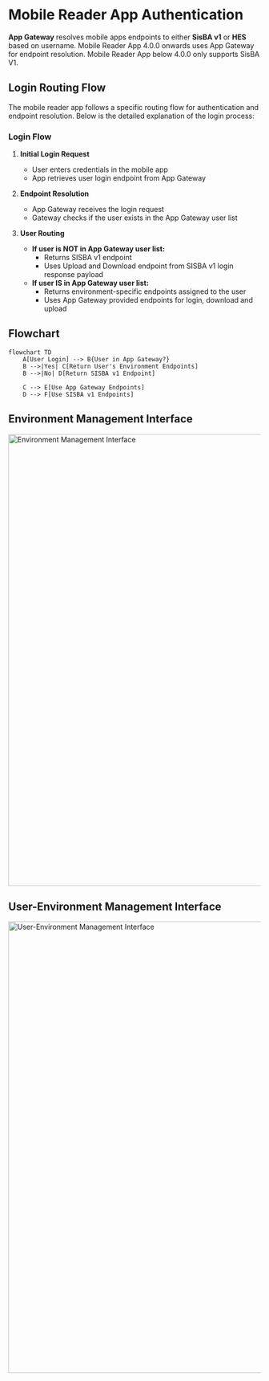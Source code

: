 # Mobile Reader App Authentication

<note>
<b>App Gateway</b> resolves mobile apps endpoints to either <b>SisBA v1</b> or <b>HES</b> based on username.    
</note>
<note>
Mobile Reader App 4.0.0 onwards uses App Gateway for endpoint resolution.
Mobile Reader App below 4.0.0 only supports SisBA V1.
</note>

## Login Routing Flow

The mobile reader app follows a specific routing flow for authentication and endpoint resolution. Below is the detailed explanation of the login process:

### Login Flow

1. **Initial Login Request**
   - User enters credentials in the mobile app
   - App retrieves user login endpoint from App Gateway

2. **Endpoint Resolution**
   - App Gateway receives the login request
   - Gateway checks if the user exists in the App Gateway user list

3. **User Routing**
   - **If user is NOT in App Gateway user list:**
     - Returns SISBA v1 endpoint
     - Uses Upload and Download endpoint from SISBA v1 login response payload
   - **If user IS in App Gateway user list:**
     - Returns environment-specific endpoints assigned to the user
     - Uses App Gateway provided endpoints for login, download and upload

## Flowchart

```mermaid
flowchart TD
    A[User Login] --> B{User in App Gateway?}
    B -->|Yes| C[Return User's Environment Endpoints]
    B -->|No| D[Return SISBA v1 Endpoint]
    
    C --> E[Use App Gateway Endpoints]
    D --> F[Use SISBA v1 Endpoints]
```

## Environment Management Interface
<img src="AppGateway-Environment-Management-Interface.png" alt="Environment Management Interface" width="900" thumbnail="true"/>

## User-Environment Management Interface
<img src="AppGateway-User-Environment-Management-Interface.png" alt="User-Environment Management Interface" width="900" thumbnail="true"/>

